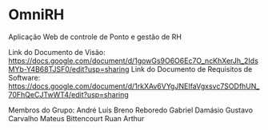# OmniRH

Aplicação Web de controle de Ponto e gestão de RH

Link do Documento de Visão: https://docs.google.com/document/d/1gowGs9O6O6Ec7O_ncKhXerJh_2IdsMYb-Y4B68TJSF0/edit?usp=sharing
Link do Documento de Requisitos de Software: https://docs.google.com/document/d/1rkXAv6VYgJNEIfaVgxsvc7SODfhUN_70FhQeCJTwWT4/edit?usp=sharing

Membros do Grupo: 
André Luís
Breno Reboredo
Gabriel Damásio
Gustavo Carvalho
Mateus Bittencourt
Ruan Arthur
